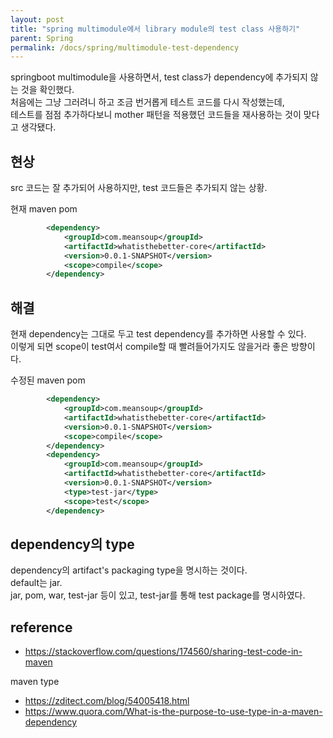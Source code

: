 ```yaml
---
layout: post
title: "spring multimodule에서 library module의 test class 사용하기"
parent: Spring
permalink: /docs/spring/multimodule-test-dependency
---
```


springboot multimodule을 사용하면서, test class가 dependency에 추가되지 않는 것을 확인했다.  
처음에는 그냥 그러려니 하고 조금 번거롭게 테스트 코드를 다시 작성했는데,  
테스트를 점점 추가하다보니 mother 패턴을 적용했던 코드들을 재사용하는 것이 맞다고 생각됐다.  


## 현상

src 코드는 잘 추가되어 사용하지만, test 코드들은 추가되지 않는 상황.  

현재 maven pom
```xml
		<dependency>
			<groupId>com.meansoup</groupId>
			<artifactId>whatisthebetter-core</artifactId>
			<version>0.0.1-SNAPSHOT</version>
			<scope>compile</scope>
		</dependency>
```


## 해결

현재 dependency는 그대로 두고 test dependency를 추가하면 사용할 수 있다.  
이렇게 되면 scope이 test여서 compile할 때 빨려들어가지도 않을거라 좋은 방향이다.

수정된 maven pom
```xml
		<dependency>
			<groupId>com.meansoup</groupId>
			<artifactId>whatisthebetter-core</artifactId>
			<version>0.0.1-SNAPSHOT</version>
			<scope>compile</scope>
		</dependency>
		<dependency>
			<groupId>com.meansoup</groupId>
			<artifactId>whatisthebetter-core</artifactId>
			<version>0.0.1-SNAPSHOT</version>
			<type>test-jar</type>
			<scope>test</scope>
		</dependency>
```


## dependency의 type

dependency의 artifact's packaging type을 명시하는 것이다.  
default는 jar.  
jar, pom, war, test-jar 등이 있고, test-jar를 통해 test package를 명시하였다.


## reference

- https://stackoverflow.com/questions/174560/sharing-test-code-in-maven

maven type
- https://zditect.com/blog/54005418.html
- https://www.quora.com/What-is-the-purpose-to-use-type-in-a-maven-dependency